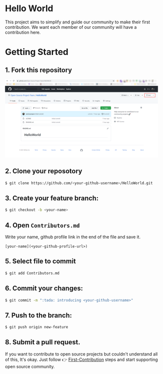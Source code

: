 # Hello World

This project aims to simplify and guide our community to make their first contribution. We want each member of our community will have a contribution here.

# Getting Started

## 1. Fork this repository
<img src="assets/fork.png" alt="✨ All Contributors ✨" width="800px" />

## 2. Clone your reposotory
```bash
$ git clone https://github.com/<your-github-username>/HelloWorld.git
```

## 3. Create your feature branch:
```bash
$ git checkout -b <your-name>
```

## 4. Open `Contributors.md`
Write your name, github profile link in the end of the file and save it.
```
[your-name](<your-github-profile-url>)
```

## 5. Select file to commit
```bash
$ git add Contributors.md
```

## 6. Commit your changes:

```bash
$ git commit -m ":tada: introducing <your-github-username>"
```

## 7. Push to the branch:
```bash
$ git push origin new-feature
```

## 8. Submit a pull request.


If you want to contribute to open source projects but couldn't understand all of this, It's okay. Just follow 👉 [First-Contribution](GUIDE.md) steps and start supporting open source community.



